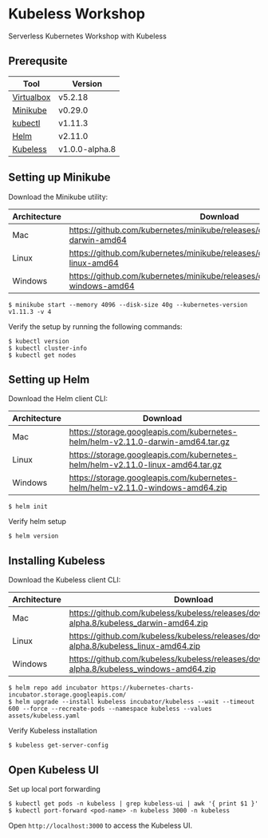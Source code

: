 # Kubeless Workshop

Serverless Kubernetes Workshop with Kubeless

## Prerequsite

| Tool                                                         | Version        |
|--------------------------------------------------------------|----------------|
| [Virtualbox](https://www.virtualbox.org/wiki/Downloads)      | v5.2.18        |
| [Minikube](https://github.com/kubernetes/minikube/releases)  | v0.29.0        |
| [kubectl](https://github.com/kubernetes/kubernetes/releases) | v1.11.3        |
| [Helm](https://github.com/helm/helm/releases)                | v2.11.0        |
| [Kubeless](https://github.com/kubeless/kubeless/releases)    | v1.0.0-alpha.8 |

## Setting up Minikube

Download the Minikube utility:

| Architecture | Download                                                                                |
|--------------|-----------------------------------------------------------------------------------------|
| Mac          | https://github.com/kubernetes/minikube/releases/download/v0.29.0/minikube-darwin-amd64  |
| Linux        | https://github.com/kubernetes/minikube/releases/download/v0.29.0/minikube-linux-amd64   |
| Windows      | https://github.com/kubernetes/minikube/releases/download/v0.29.0/minikube-windows-amd64 |

```shell
$ minikube start --memory 4096 --disk-size 40g --kubernetes-version v1.11.3 -v 4
```

Verify the setup by running the following commands:

```shell
$ kubectl version
$ kubectl cluster-info
$ kubectl get nodes
```

## Setting up Helm

Download the Helm client CLI:

| Architecture | Download                                                                        |
|--------------|---------------------------------------------------------------------------------|
| Mac          | https://storage.googleapis.com/kubernetes-helm/helm-v2.11.0-darwin-amd64.tar.gz |
| Linux        | https://storage.googleapis.com/kubernetes-helm/helm-v2.11.0-linux-amd64.tar.gz  |
| Windows      | https://storage.googleapis.com/kubernetes-helm/helm-v2.11.0-windows-amd64.zip   |

```shell
$ helm init
```

Verify helm setup

```shell
$ helm version
```

## Installing Kubeless

Download the Kubeless client CLI:

| Architecture | Download                                                                                         |
|--------------|--------------------------------------------------------------------------------------------------|
| Mac          | https://github.com/kubeless/kubeless/releases/download/v1.0.0-alpha.8/kubeless_darwin-amd64.zip  |
| Linux        | https://github.com/kubeless/kubeless/releases/download/v1.0.0-alpha.8/kubeless_linux-amd64.zip   |
| Windows      | https://github.com/kubeless/kubeless/releases/download/v1.0.0-alpha.8/kubeless_windows-amd64.zip |

```shell
$ helm repo add incubator https://kubernetes-charts-incubator.storage.googleapis.com/
$ helm upgrade --install kubeless incubator/kubeless --wait --timeout 600 --force --recreate-pods --namespace kubeless --values assets/kubeless.yaml
```

Verify Kubeless installation

```shell
$ kubeless get-server-config
```

## Open Kubeless UI

Set up local port forwarding

```shell
$ kubectl get pods -n kubeless | grep kubeless-ui | awk '{ print $1 }'
$ kubectl port-forward <pod-name> -n kubeless 3000 -n kubeless
```

Open `http://localhost:3000` to access the Kubeless UI.
